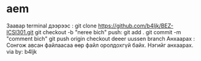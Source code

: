 # aem
Заавар
terminal дээрээс :
git clone https://github.com/b4ljk/BEZ-ICSI301.git
git checkout -b "neree bich"
push:
git add .
git commit -m "comment bich"
git push origin checkout deeer uussen branch
Анхаарах :
Сонгож авсан файлаасаа өөр файл оролдохгүй байх.
Нэгийг анхаарах.
via by: b4ljk
